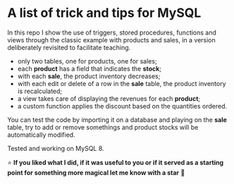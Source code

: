 # A list of trick and tips for MySQL

In this repo I show the use of triggers, stored procedures, functions and views through the classic example with products and sales, in a version deliberately revisited to facilitate teaching.

- only two tables, one for products, one for sales;
- each **product** has a field that indicates the **stock**;
- with each **sale**, the product inventory decreases;
- with each edit or delete of a row in the **sale** table, the product inventory is recalculated;
- a view takes care of displaying the revenues for each **product**;
- a custom function applies the discount based on the quantities ordered.

You can test the code by importing it on a database and playing on the **sale** table, try to add or remove somethings and product stocks will be automatically modified.

Tested and working on MySQL 8.

:star: **If you liked what I did, if it was useful to you or if it served as a starting point for something more magical let me know with a star** :green_heart:
